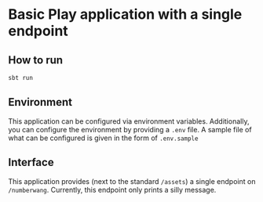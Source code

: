 # Basic Play application with a single endpoint

## How to run
```bash
sbt run
```

## Environment
This application can be configured via environment variables. Additionally, you can configure the environment by providing a `.env` file. A sample file of what can be configured is given in the form of `.env.sample`

## Interface
This application provides (next to the standard `/assets`) a single endpoint on `/numberwang`. Currently, this endpoint only prints a silly message.
